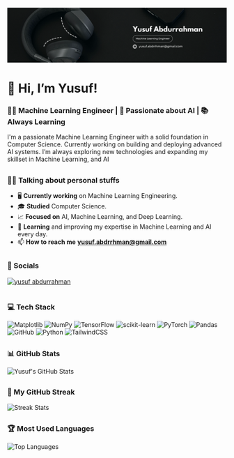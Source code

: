 ![logo](https://github.com/YusufAbdurrahmann/YusufAbdurrahmann/blob/main/Black%20Professional%20Motivational%20Quote%20LinkedIn%20Banner.png)
# 👋 Hi, I’m Yusuf!

### <h3>👨‍💻 Machine Learning Engineer | 🤖 Passionate about AI | 📚 Always Learning </h3>

I'm a passionate Machine Learning Engineer with a solid foundation in Computer Science. Currently working on building and deploying advanced AI systems. I’m always exploring new technologies and expanding my skillset in Machine Learning, and AI

## <h3>🧑‍💼 Talking about personal stuffs</h3>

- 🖥️ **Currently working** on Machine Learning Engineering.
- 🎓 **Studied** Computer Science.
- 📈 **Focused on** AI, Machine Learning, and Deep Learning.
- 📖 **Learning** and improving my expertise in Machine Learning and AI every day.
- 📫 **How to reach me** **yusuf.abdrrhman@gmail.com**


## <h3>💬 Socials</h3>
<p align="left">
<a href="https://www.linkedin.com/in/yusuf-abdurrahman-0656b4355/ target="blank">
  <img align="center" src="https://raw.githubusercontent.com/rahuldkjain/github-profile-readme-generator/master/src/images/icons/Social/linked-in-alt.svg" alt="yusuf abdurrahman" height="30" width="40" />
</a>




# <h3>💻 Tech Stack</h3>
![Matplotlib](https://img.shields.io/badge/Matplotlib-%23ffffff.svg?style=for-the-badge&logo=Matplotlib&logoColor=black) ![NumPy](https://img.shields.io/badge/numpy-%23013243.svg?style=for-the-badge&logo=numpy&logoColor=white) ![TensorFlow](https://img.shields.io/badge/TensorFlow-%23FF6F00.svg?style=for-the-badge&logo=TensorFlow&logoColor=white) ![scikit-learn](https://img.shields.io/badge/scikit--learn-%23F7931E.svg?style=for-the-badge&logo=scikit-learn&logoColor=white) ![PyTorch](https://img.shields.io/badge/PyTorch-%23EE4C2C.svg?style=for-the-badge&logo=PyTorch&logoColor=white) ![Pandas](https://img.shields.io/badge/pandas-%23150458.svg?style=for-the-badge&logo=pandas&logoColor=white) ![GitHub](https://img.shields.io/badge/github-%23121011.svg?style=for-the-badge&logo=github&logoColor=white) ![Python](https://img.shields.io/badge/python-3670A0?style=for-the-badge&logo=python&logoColor=ffdd54) ![TailwindCSS](https://img.shields.io/badge/tailwindcss-%2338B2AC.svg?style=for-the-badge&logo=tailwind-css&logoColor=white)


## <h3>📊 GitHub Stats</h3>

![Yusuf's GitHub Stats](https://github-readme-stats.vercel.app/api?username=YusufAbdurrahmann&theme=dark&hide_border=true&count_private=false)


## <h3>🚀 My GitHub Streak</h3>

![Streak Stats](https://nirzak-streak-stats.vercel.app/?user=YusufAbdurrahmann&theme=dark&hide_border=true)


## <h3>🏆 Most Used Languages</h3>

![Top Languages](https://github-readme-stats.vercel.app/api/top-langs/?username=YusufAbdurrahmann&theme=dark&hide_border=true&layout=compact)



